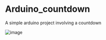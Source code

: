 # Arduino_countdown
A simple arduino project involving a countdown

![image](https://user-images.githubusercontent.com/56207146/145722980-07afb0a4-390f-49ac-9e60-235c4ceddc1c.png)
